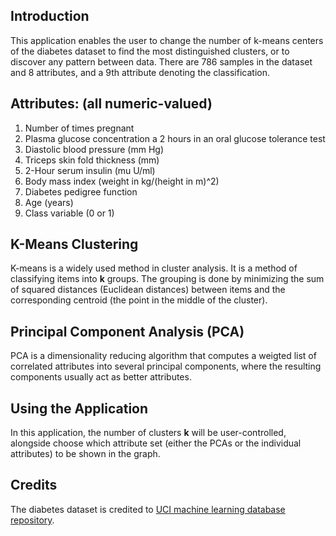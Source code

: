 ##  Introduction

This application enables the user to change the number of k-means centers of the diabetes dataset to find the most distinguished clusters, or to discover any pattern between data. There are 786 samples in the dataset and 8 attributes, and a 9th attribute denoting the classification.

## Attributes: (all numeric-valued)

   1. Number of times pregnant
   2. Plasma glucose concentration a 2 hours in an oral glucose tolerance test
   3. Diastolic blood pressure (mm Hg)
   4. Triceps skin fold thickness (mm)
   5. 2-Hour serum insulin (mu U/ml)
   6. Body mass index (weight in kg/(height in m)^2)
   7. Diabetes pedigree function
   8. Age (years)
   9. Class variable (0 or 1)

## K-Means Clustering

K-means is a widely used method in cluster analysis. It is a method of classifying items into **k** groups. The grouping is done by minimizing the sum of squared distances (Euclidean distances) between items and the corresponding centroid (the point in the middle of the cluster).

## Principal Component Analysis (PCA)

PCA is a dimensionality reducing algorithm that computes a weigted list of correlated attributes into several principal components, where the resulting components usually act as better attributes. 

## Using the Application

In this application, the number of clusters **k** will be user-controlled, alongside choose which attribute set (either the PCAs or the individual attributes) to be shown in the graph. 
 
## Credits

The diabetes dataset is credited to [UCI machine learning database repository](http://archive.ics.uci.edu/ml/datasets/Pima+Indians+Diabetes).

